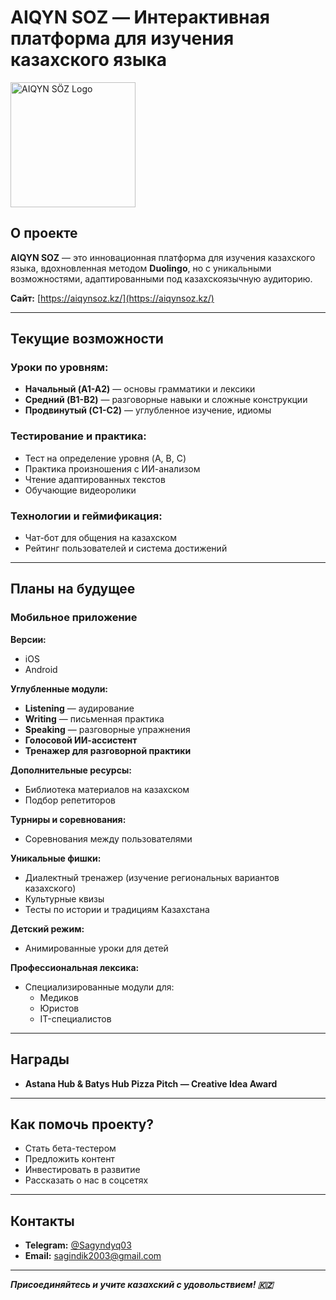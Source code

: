 # AIQYN SOZ — Интерактивная платформа для изучения казахского языка

<img src="https://aiqynsoz.kz/assets/images/png/logo.png" alt="AIQYN SÖZ Logo" width="200"/>

## О проекте

**AIQYN SOZ** — это инновационная платформа для изучения казахского языка, вдохновленная методом **Duolingo**, но с уникальными возможностями, адаптированными под казахскоязычную аудиторию.

**Сайт:** [https://aiqynsoz.kz/](https://aiqynsoz.kz/)

---

## Текущие возможности

### Уроки по уровням:
- **Начальный (A1-A2)** — основы грамматики и лексики
- **Средний (B1-B2)** — разговорные навыки и сложные конструкции
- **Продвинутый (C1-C2)** — углубленное изучение, идиомы

### Тестирование и практика:
- Тест на определение уровня (A, B, C)
- Практика произношения с ИИ-анализом
- Чтение адаптированных текстов
- Обучающие видеоролики

### Технологии и геймификация:
- Чат-бот для общения на казахском
- Рейтинг пользователей и система достижений

---

## Планы на будущее

### Мобильное приложение

**Версии:**
- iOS
- Android

**Углубленные модули:**
- **Listening** — аудирование
- **Writing** — письменная практика
- **Speaking** — разговорные упражнения
- **Голосовой ИИ-ассистент**
- **Тренажер для разговорной практики**

**Дополнительные ресурсы:**
- Библиотека материалов на казахском
- Подбор репетиторов

**Турниры и соревнования:**
- Соревнования между пользователями

**Уникальные фишки:**
- Диалектный тренажер (изучение региональных вариантов казахского)
- Культурные квизы
- Тесты по истории и традициям Казахстана

**Детский режим:**
- Анимированные уроки для детей

**Профессиональная лексика:**
- Специализированные модули для:
    - Медиков
    - Юристов
    - IT-специалистов

---

## Награды
- **Astana Hub & Batys Hub Pizza Pitch — Creative Idea Award**

---

## Как помочь проекту?
- Стать бета-тестером
- Предложить контент
- Инвестировать в развитие
- Рассказать о нас в соцсетях

---

## Контакты
- **Telegram:** [@Sagyndyq03](https://t.me/Sagyndyq03)
- **Email:** sagindik2003@gmail.com

---

**_Присоединяйтесь и учите казахский с удовольствием! 🇰🇿_**
